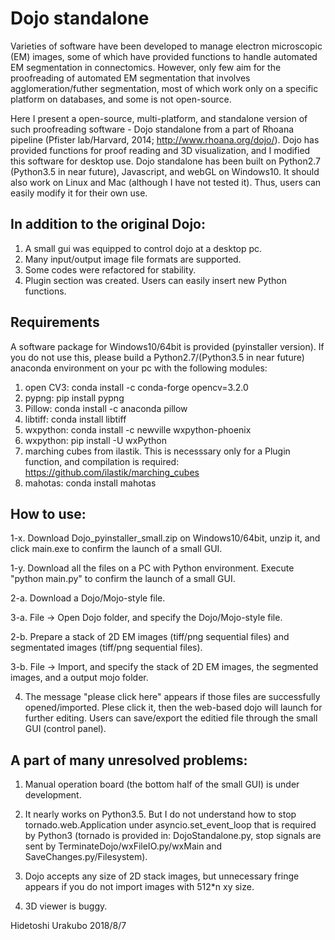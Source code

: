 # Dojo standalone

Varieties of software have been developed to manage electron microscopic (EM) images, some of which have provided functions to handle automated EM segmentation in connectomics. However, only few aim for the proofreading of automated EM segmentation that involves agglomeration/futher segmentation, most of which work only on a specific platform on databases, and some is not open-source.


   Here I present a open-source, multi-platform, and standalone version of such proofreading software - Dojo standalone from a part of Rhoana pipeline (Pfister lab/Harvard, 2014; http://www.rhoana.org/dojo/). Dojo has provided functions for proof reading and 3D visualization, and I modified this software for desktop use. Dojo standalone has been built on Python2.7 (Python3.5 in near future), Javascript, and webGL on Windows10. It should also work on Linux and Mac (although I have not tested it). Thus, users can easily modify it for their own use.


## In addition to the original Dojo:


1) A small gui was equipped to control dojo at a desktop pc.
2) Many input/output image file formats are supported. 
3) Some codes were refactored for stability.
4) Plugin section was created. Users can easily insert new Python functions.


## Requirements
A software package for Windows10/64bit is provided (pyinstaller version). If you do not use this, please build a Python2.7/(Python3.5 in near future) anaconda environment on your pc with the following modules:


1) open CV3: conda install -c conda-forge opencv=3.2.0
2) pypng: pip install pypng
3) Pillow: conda install -c anaconda pillow
4) libtiff: conda install libtiff
5) wxpython: conda install -c newville wxpython-phoenix
6) wxpython: pip install -U wxPython
7) marching cubes from ilastik. This is necesssary only for a Plugin function, and compilation is required: https://github.com/ilastik/marching_cubes
8) mahotas: conda install mahotas


## How to use:

1-x. Download Dojo_pyinstaller_small.zip on Windows10/64bit, unzip it, and click main.exe to confirm the launch of a small GUI.

1-y. Download all the files on a PC with Python environment. Execute "python main.py" to confirm the launch of a small GUI.

2-a. Download a Dojo/Mojo-style file.

3-a. File -> Open Dojo folder, and specify the Dojo/Mojo-style file.

2-b. Prepare a stack of 2D EM images (tiff/png sequential files) and segmentated images (tiff/png sequential files).

3-b. File -> Import, and specify the stack of 2D EM images, the segmented images, and a output mojo folder.

4. The message "please click here" appears if those files are successfully opened/imported. Plese click it, then the web-based dojo will launch for further editing. Users can save/export the editied file through the small GUI (control panel). 

## A part of many unresolved problems:

1) Manual operation board (the bottom half of the small GUI) is under development.

2) It nearly works on Python3.5. But I do not understand how to stop tornado.web.Application under asyncio.set_event_loop that is required by Python3 (tornado is provided in: DojoStandalone.py, stop signals are sent by TerminateDojo/wxFileIO.py/wxMain and SaveChanges.py/Filesystem). 

3) Dojo accepts any size of 2D stack images, but unnecessary fringe appears if you do not import images with 512*n xy size.  

4) 3D viewer is buggy.

Hidetoshi Urakubo
2018/8/7


